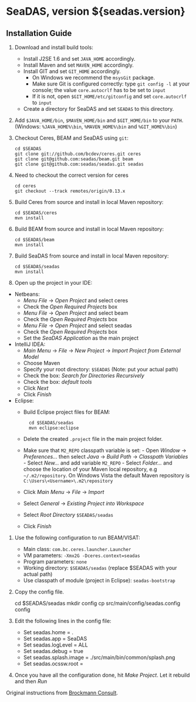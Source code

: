 SeaDAS, version ${seadas.version}
=================================

Installation Guide
------------------

1. Download and install build tools:
    *   Install J2SE 1.6 and set `JAVA_HOME` accordingly.
    *   Install Maven and set `MAVEN_HOME` accordingly.
    *   Install GIT and set `GIT_HOME` accordingly.
        *   On Windows we recommend the `msysGit` package.
        *   Make sure Git is configured correctly: type `git config -l` at your console; the value `core.autocrlf` has to be set to `input`
        *   If it is not, open `$GIT_HOME/etc/gitconfig` and set `core.autocrlf` to `input`
    *   Create a directory for SeaDAS and set `SEADAS` to this directory.

1.  Add `$JAVA_HOME/bin`, `$MAVEN_HOME/bin` and `$GIT_HOME/bin` to your `PATH`. (Windows:  `%JAVA_HOME%\bin`, `%MAVEN_HOME%\bin` and `%GIT_HOME%\bin`)

1.  Checkout Ceres, BEAM and SeaDAS using `git`:

        cd $SEADAS
        git clone git://github.com/bcdev/ceres.git ceres
        git clone git@github.com:seadas/beam.git beam
        git clone git@github.com:seadas/seadas.git seadas

1.  Need to checkout the correct version for ceres

        cd ceres
        git checkout --track remotes/origin/0.13.x

1.  Build Ceres from source and install in local Maven repository: 

        cd $SEADAS/ceres
        mvn install

1.  Build BEAM from source and install in local Maven repository:

        cd $SEADAS/beam
        mvn install

1.  Build SeaDAS from source and install in local Maven repository:

        cd $SEADAS/seadas
        mvn install

1.  Open up the project in your IDE:
   * Netbeans:
      +   *Menu File* -> *Open Project* and select ceres
      +   Check the *Open Required Projects* box
      +   *Menu File* -> *Open Project* and select beam
      +   Check the *Open Required Projects* box
      +   *Menu File* -> *Open Project* and select seadas
      +   Check the *Open Required Projects* box
      +   Set the *SeaDAS Application* as the main project
   * IntelliJ IDEA:
      +   *Main Menu* -> *File* -> *New Project* -> *Import Project from External Model*
      +   Choose Maven
      +   Specify your root directory: `$SEADAS` (Note: put your actual path)
      +   Check the box: *Search for Directories Recursively*
      +   Check the box: *default tools*
      +   Click *Next* 
      +   Click *Finish*
   * Eclipse:
      +   Build Eclipse project files for BEAM:

                cd $SEADAS/seadas
                mvn eclipse:eclipse

      + Delete the created `.project` file in the main project folder.
      +   Make sure that `M2_REPO` classpath variable is set:
         -   Open *Window* -> *Preferences...* then select *Java* -> *Build Path* -> *Classpath Variables*
         -   Select *New...* and add variable `M2_REPO`
         -   Select *Folder...* and choose the location of your Maven local repository, e.g `~/.m2/repository`. On Windows Vista the default Maven repository is `C:\Users\<Username>\.m2\repository`
      +   Click *Main Menu* -> *File* -> *Import*
      +   Select *General* -> *Existing Project into Workspace*
      +   Select *Root Directory* `$SEADAS/seadas`
      +   Click *Finish*
      
1. Use the following configuration to run BEAM/VISAT:
   *   Main class: `com.bc.ceres.launcher.Launcher`
   *   VM parameters: `-Xmx2G -Dceres.context=seadas`
   *   Program parameters: `none`
   *   Working directory: `$SEADAS/seadas` (replace $SEADAS with your actual path)
   *   Use classpath of module (project in Eclipse): `seadas-bootstrap`

1. Copy the config file.

    cd $SEADAS/seadas
    mkdir config
    cp src/main/config/seadas.config config

1. Edit the following lines in the config file:
    * Set seadas.home = .
    * Set seadas.app = SeaDAS
    * Set seadas.logLevel = ALL
    * Set seadas.debug = true
    * Set seadas.splash.image = ./src/main/bin/common/splash.png
    * Set seadas.ocssw.root = <OCSSW root dirctory>

1. Once you have all the configuration done, hit *Make Project*. Let it rebuild and then *Run*

Original instructions from [Brockmann Consult][bc].
    
  [bc]: http://www.brockmann-consult.de/beam-wiki/display/BEAM/Build+from+Source

